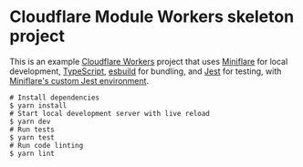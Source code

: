 # Cloudflare Module Workers skeleton project

This is an example [Cloudflare Workers](https://workers.cloudflare.com/) project that uses [Miniflare](https://github.com/cloudflare/miniflare) for local development, [TypeScript](https://www.typescriptlang.org/), [esbuild](https://github.com/evanw/esbuild) for bundling, and [Jest](https://jestjs.io/) for testing, with [Miniflare's custom Jest environment](https://v2.miniflare.dev/jest.html).

```shell
# Install dependencies
$ yarn install
# Start local development server with live reload
$ yarn dev
# Run tests
$ yarn test
# Run code linting
$ yarn lint
```
